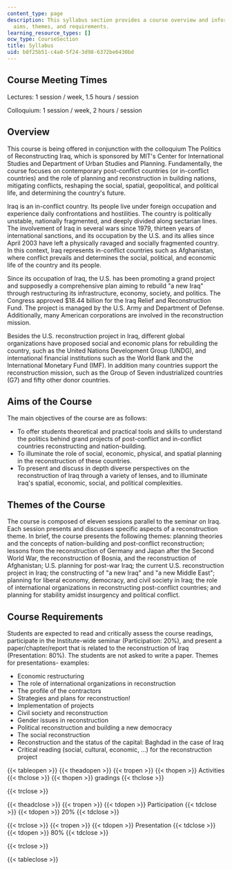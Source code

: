 ```yaml
---
content_type: page
description: This syllabus section provides a course overview and information on course
  aims, themes, and requirements.
learning_resource_types: []
ocw_type: CourseSection
title: Syllabus
uid: b8f25b51-c4a0-5f24-3d98-6372be6430bd
---
```


Course Meeting Times
--------------------

Lectures: 1 session / week, 1.5 hours / session

Colloquium: 1 session / week, 2 hours / session

Overview
--------

This course is being offered in conjunction with the colloquium The Politics of Reconstructing Iraq, which is sponsored by MIT's Center for International Studies and Department of Urban Studies and Planning. Fundamentally, the course focuses on contemporary post-conflict countries (or in-conflict countries) and the role of planning and reconstruction in building nations, mitigating conflicts, reshaping the social, spatial, geopolitical, and political life, and determining the country's future.

Iraq is an in-conflict country. Its people live under foreign occupation and experience daily confrontations and hostilities. The country is politically unstable, nationally fragmented, and deeply divided along sectarian lines. The involvement of Iraq in several wars since 1979, thirteen years of international sanctions, and its occupation by the U.S. and its allies since April 2003 have left a physically ravaged and socially fragmented country. In this context, Iraq represents in-conflict countries such as Afghanistan, where conflict prevails and determines the social, political, and economic life of the country and its people.

Since its occupation of Iraq, the U.S. has been promoting a grand project and supposedly a comprehensive plan aiming to rebuild "a new Iraq" through restructuring its infrastructure, economy, society, and politics. The Congress approved $18.44 billion for the Iraq Relief and Reconstruction Fund. The project is managed by the U.S. Army and Department of Defense. Additionally, many American corporations are involved in the reconstruction mission.

Besides the U.S. reconstruction project in Iraq, different global organizations have proposed social and economic plans for rebuilding the country, such as the United Nations Development Group (UNDG), and international financial institutions such as the World Bank and the International Monetary Fund (IMF). In addition many countries support the reconstruction mission, such as the Group of Seven industrialized countries (G7) and fifty other donor countries.

Aims of the Course
------------------

The main objectives of the course are as follows:

*   To offer students theoretical and practical tools and skills to understand the politics behind grand projects of post-conflict and in-conflict countries reconstructing and nation-building.
*   To illuminate the role of social, economic, physical, and spatial planning in the reconstruction of these countries.
*   To present and discuss in depth diverse perspectives on the reconstruction of Iraq through a variety of lenses, and to illuminate Iraq's spatial, economic, social, and political complexities.

Themes of the Course
--------------------

The course is composed of eleven sessions parallel to the seminar on Iraq. Each session presents and discusses specific aspects of a reconstruction theme. In brief, the course presents the following themes: planning theories and the concepts of nation-building and post-conflict reconstruction; lessons from the reconstruction of Germany and Japan after the Second World War, the reconstruction of Bosnia, and the reconstruction of Afghanistan; U.S. planning for post-war Iraq; the current U.S. reconstruction project in Iraq; the constructing of "a new Iraq" and "a new Middle East"; planning for liberal economy, democracy, and civil society in Iraq; the role of international organizations in reconstructing post-conflict countries; and planning for stability amidst insurgency and political conflict.

Course Requirements
-------------------

Students are expected to read and critically assess the course readings, participate in the Institute-wide seminar (Participation: 20%), and present a paper/chapter/report that is related to the reconstruction of Iraq (Presentation: 80%). The students are not asked to write a paper. Themes for presentations- examples:

*   Economic restructuring
*   The role of international organizations in reconstruction
*   The profile of the contractors
*   Strategies and plans for reconstruction!
*   Implementation of projects
*   Civil society and reconstruction
*   Gender issues in reconstruction
*   Political reconstruction and building a new democracy
*   The social reconstruction
*   Reconstruction and the status of the capital: Baghdad in the case of Iraq
*   Critical reading (social, cultural, economic, …) for the reconstruction project

{{< tableopen >}}
{{< theadopen >}}
{{< tropen >}}
{{< thopen >}}
Activities
{{< thclose >}}
{{< thopen >}}
gradings
{{< thclose >}}

{{< trclose >}}

{{< theadclose >}}
{{< tropen >}}
{{< tdopen >}}
Participation
{{< tdclose >}}
{{< tdopen >}}
20%
{{< tdclose >}}

{{< trclose >}}
{{< tropen >}}
{{< tdopen >}}
Presentation
{{< tdclose >}}
{{< tdopen >}}
80%
{{< tdclose >}}

{{< trclose >}}

{{< tableclose >}}